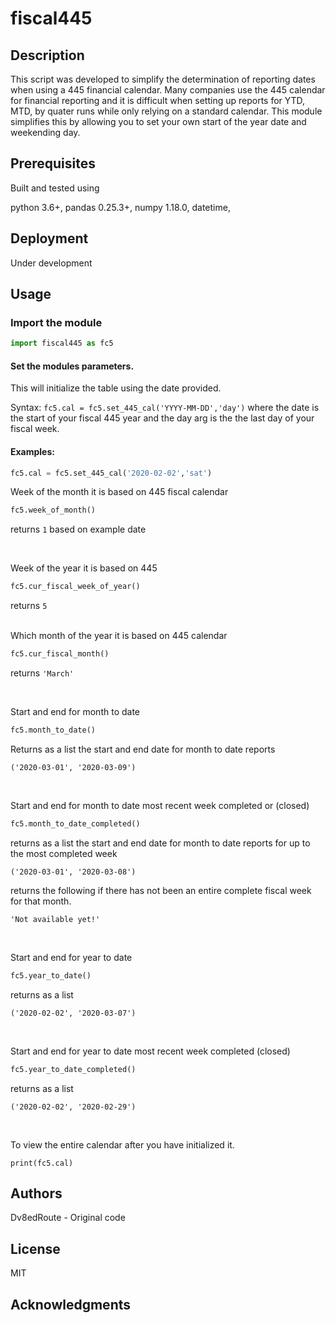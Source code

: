 
# fiscal445

## Description

This script was developed to simplify the determination of reporting dates when using a 445 financial calendar. Many companies use the 445 calendar for financial reporting and it is difficult when setting up reports for YTD, MTD, by quater runs while only relying on a standard calendar. This module simplifies this by allowing you to set your own  start of the year date and weekending day.

## Prerequisites
Built and tested using

python 3.6+, 
pandas 0.25.3+, 
numpy 1.18.0, 
datetime, 

## Deployment
Under development



## Usage

### Import the module

```python
import fiscal445 as fc5
```

#### Set the modules parameters.

This will initialize the table using the date provided.

Syntax: `fc5.cal = fc5.set_445_cal('YYYY-MM-DD','day')` where the date is the start of your fiscal 445 year and the day arg is the the last day of your fiscal week.

#### Examples:

```python
fc5.cal = fc5.set_445_cal('2020-02-02','sat')
```


Week of the month it is based on 445 fiscal calendar

```python
fc5.week_of_month()
```
returns `1` based on example date

<br>

Week of the year it is based on 445

```python
fc5.cur_fiscal_week_of_year()
```
returns `5` 

<br>
Which month of the year it is based on 445 calendar


```python
fc5.cur_fiscal_month()
```
returns `'March'`

<br>

Start and end for month to date


```python
fc5.month_to_date()
```
Returns as a list the start and end date for month to date reports

`('2020-03-01', '2020-03-09')`

<br>


Start and end for month to date most recent week completed or (closed)


```python
fc5.month_to_date_completed()
```

returns as a list the start and end date for month to date reports for up to the most completed week

`('2020-03-01', '2020-03-08')`

returns the following if there has not been an entire complete fiscal week for that month. 

`'Not available yet!'`

<br>

Start and end for year to date


```python
fc5.year_to_date()
```

returns as a list 

`('2020-02-02', '2020-03-07')`

<br>

Start and end for year to date most recent week completed (closed)


```python
fc5.year_to_date_completed()
```

returns as a list 

`('2020-02-02', '2020-02-29')`

<br>

To view the entire calendar after you have initialized it.

`print(fc5.cal)`


## Authors
Dv8edRoute - Original code

## License
MIT

## Acknowledgments


